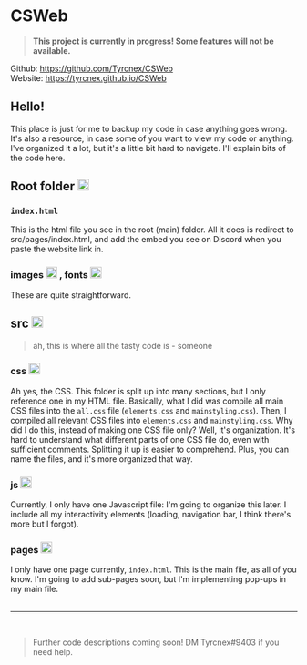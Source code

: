 # CSWeb

> **This project is currently in progress! Some features will not be available.**

Github: https://github.com/Tyrcnex/CSWeb<br>
Website: https://tyrcnex.github.io/CSWeb

## Hello!
This place is just for me to backup my code in case anything goes wrong. It's also a resource, in case some of you want to view my code or anything. I've organized it a lot, but it's a little bit hard to navigate. I'll explain bits of the code here.

## Root folder <img src="https://cdn-icons-png.flaticon.com/512/3767/3767084.png" alt="folder" width="20"/>

### `index.html`
This is the html file you see in the root (main) folder. All it does is redirect to src/pages/index.html, and add the embed you see on Discord when you paste the website link in.

### images <img src="https://cdn-icons-png.flaticon.com/512/3767/3767084.png" alt="folder" width="20"/> , fonts <img src="https://cdn-icons-png.flaticon.com/512/3767/3767084.png" alt="folder" width="20"/>
These are quite straightforward.

## src <img src="https://cdn-icons-png.flaticon.com/512/3767/3767084.png" alt="folder" width="20"/>
> ah, this is where all the tasty code is - someone

### css <img src="https://cdn-icons-png.flaticon.com/512/3767/3767084.png" alt="folder" width="20"/>
Ah yes, the CSS. This folder is split up into many sections, but I only reference one in my HTML file. Basically, what I did was compile all main CSS files into the `all.css` file (`elements.css` and `mainstyling.css`). Then, I compiled all relevant CSS files into `elements.css` and `mainstyling.css`. Why did I do this, instead of making one CSS file only? Well, it's organization. It's hard to understand what different parts of one CSS file do, even with sufficient comments. Splitting it up is easier to comprehend. Plus, you can name the files, and it's more organized that way.

### js <img src="https://cdn-icons-png.flaticon.com/512/3767/3767084.png" alt="folder" width="20"/>
Currently, I only have one Javascript file: I'm going to organize this later. I include all my interactivity elements (loading, navigation bar, I think there's more but I forgot).

### pages <img src="https://cdn-icons-png.flaticon.com/512/3767/3767084.png" alt="folder" width="20"/>
I only have one page currently, `index.html`. This is the main file, as all of you know. I'm going to add sub-pages soon, but I'm implementing pop-ups in my main file.
<br>
‎

---

<br>

> Further code descriptions coming soon! DM Tyrcnex#9403 if you need help.

